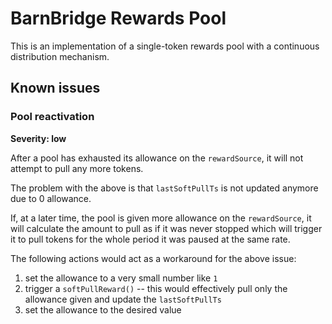 # BarnBridge Rewards Pool

This is an implementation of a single-token rewards pool with a continuous distribution mechanism.

## Known issues

### Pool reactivation
**Severity: low**

After a pool has exhausted its allowance on the `rewardSource`, it will not attempt to pull any more tokens.

The problem with the above is that `lastSoftPullTs` is not updated anymore due to 0 allowance.

If, at a later time, the pool is given more allowance on the `rewardSource`, it will calculate the amount to pull as if it was never stopped which will trigger it to pull tokens for the whole period it was paused at the same rate.

The following actions would act as a workaround for the above issue:
1. set the allowance to a very small number like `1`
2. trigger a `softPullReward()` -- this would effectively pull only the allowance given and update the `lastSoftPullTs`
3. set the allowance to the desired value
